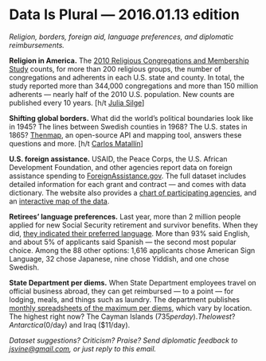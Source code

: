Data Is Plural — 2016.01.13 edition
===================================

*Religion, borders, foreign aid, language preferences, and diplomatic reimbursements.*


__Religion in America.__ The [2010 Religious Congregations and Membership Study](http://www.thearda.com/rcms2010/) counts, for more than 200 religious groups, the number of congregations and adherents in each U.S. state and county. In total, the study reported more than 344,000 congregations and more than 150 million adherents — nearly half of the 2010 U.S. population. New counts are published every 10 years. [h/t [Julia Silge](http://juliasilge.com/blog/This-Is-the-Place/)]


__Shifting global borders.__ What did the world’s political boundaries look like in 1945? The lines between Swedish counties in 1968? The U.S. states in 1865? [Thenmap](http://www.thenmap.net/), an open-source API and mapping tool, answers these questions and more. [h/t [Carlos Matallín](https://twitter.com/matallo/status/683994848345587716)]


__U.S. foreign assistance.__ USAID, the Peace Corps, the U.S. African Development Foundation, and other agencies report data on foreign assistance spending to [ForeignAssistance.gov](http://beta.foreignassistance.gov/). The full dataset includes detailed information for each grant and contract — and comes with data dictionary. The website also provides a [chart of participating agencies](http://beta.foreignassistance.gov/learn/understanding-the-data), and an [interactive map of the data](http://beta.foreignassistance.gov/explore).


__Retirees’ language preferences.__ Last year, more than 2 million people applied for new Social Security retirement and survivor benefits. When they did, [they indicated their preferred language](https://www.ssa.gov/open/data/LEP-Yearly-Spoken-Language-RSI-Claimants.html). More than 93% said English, and about 5% of applicants said Spanish — the second most popular choice. Among the 88 other options: 1,616 applicants chose American Sign Language, 32 chose Japanese, nine chose Yiddish, and one chose Swedish.


__State Department per diems.__ When State Department employees travel on official business abroad, they can get reimbursed — to a point — for lodging, meals, and things such as laundry. The department publishes [monthly spreadsheets of the maximum per diems](https://aoprals.state.gov/content.asp?content_id=233&menu_id=78), which vary by location. The highest right now? The Cayman Islands ($735 per day). The lowest? Antarctica ($0/day) and Iraq ($11/day).


*Dataset suggestions? Criticism? Praise? Send diplomatic feedback to <jsvine@gmail.com>, or just reply to this email.*